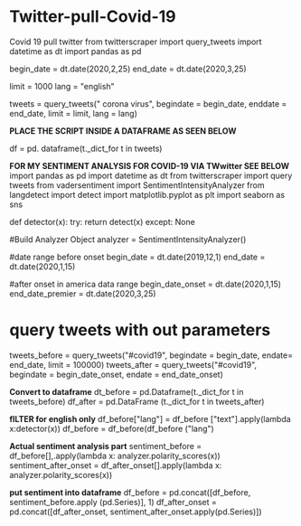 # Twitter-pull-Covid-19
Covid 19 pull twitter 
from twitterscraper import query_tweets
import datetime as dt
import pandas as pd 

begin_date = dt.date(2020,2,25)
end_date = dt.date(2020,3,25)

limit = 1000
lang = "english"

tweets = query_tweets(" corona virus", begindate = begin_date, enddate = end_date, limit = limit, lang = lang)

**PLACE THE SCRIPT INSIDE A DATAFRAME AS SEEN BELOW**

df = pd. dataframe(t._dict_for t in tweets) 



**FOR MY SENTIMENT ANALYSIS FOR COVID-19 VIA TWwitter SEE BELOW**
import pandas as pd 
import datetime as dt
from twitterscraper import query tweets
from vadersentiment import SentimentIntensityAnalyzer
from langdetect import detect 
import matplotlib.pyplot as plt
import seaborn as sns

def detector(x): 
  try:
      return detect(x)
   except:
        None
        
#Build Analyzer Object
analyzer = SentimentIntensityAnalyzer()

#date range before onset 
begin_date = dt.date(2019,12,1)
end_date = dt.date(2020,1,15)

#after onset in america data range
begin_date_onset = dt.date(2020,1,15)
end_date_premier = dt.date(2020,3,25)

# query tweets with out parameters
tweets_before = query_tweets("#covid19", begindate = begin_date, endate= end_date, limit = 100000)
tweets_after = query_tweets("#covid19", begindate = begin_date_onset, endate = end_date_onset) 

**Convert to dataframe**
dt_before = pd.Dataframe(t._dict_for t in tweets_before)
df_after = pd.DataFrame (t._dict_for t in tweets_after)

**fILTER for english only**
df_before["lang"] = df_before ["text"].apply(lambda x:detector(x))
df_before = df_before(df_before ("lang")

**Actual sentiment analysis part**
sentiment_before = df_before[],.apply(lambda x: analyzer.polarity_scores(x))
sentiment_after_onset = df_after_onset[].apply(lambda x: analyzer.polarity_scores(x))

**put sentiment into dataframe**
df_before = pd.concat([df_before, sentiment_before.apply (pd.Series)], 1)
df_after_onset = pd.concat([df_after_onset, sentiment_after_onset.apply(pd.Series)])







